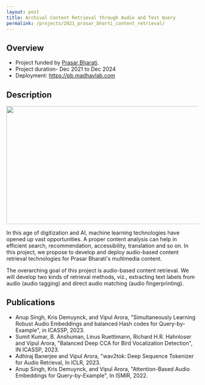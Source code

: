 ```yaml
---
layout: post
title: Archival Content Retrieval through Audio and Text Query
permalink: /projects/2021_prasar_bharti_content_retrieval/
---
```


## Overview

  - Project funded by [Prasar Bharati]().
  - Project duration- Dec 2021 to Dec 2024
  - Deployment: https://pb.madhavlab.com 

## Description

<img class="img-cover mb-3" src="https://raw.githubusercontent.com/vipular/vipular.github.io/gh-pages/assets/img/aed_image.png" width="680" height="310">
<br />

In this age of digitization and AI, machine learning technologies have opened up vast opportunities. A proper content analysis can help in efficient search, recommendation, accessibility, translation and so on. In this project, we propose to develop and deploy audio-based content retrieval technologies for Prasar Bharati's multimedia content. 

The overarching goal of this project is audio-based content retrieval. We will develop two kinds of retrieval methods, viz., extracting text labels from audio (audio tagging) and direct audio matching (audio fingerprinting).

## Publications
- Anup Singh, Kris Demuynck, and Vipul Arora, "Simultaneously Learning Robust Audio Embeddings and balanced Hash codes for Query-by-Example", in ICASSP, 2023.
- Sumit Kumar, B. Anshuman, Linus Ruettimann, Richard H.R. Hahnloser and Vipul Arora, "Balanced Deep CCA for Bird Vocalization Detection", IN ICASSP, 2023.
- Adhiraj Banerjee and Vipul Arora, "wav2tok: Deep Sequence Tokenizer for Audio Retrieval, In ICLR, 2023.
- Anup Singh, Kris Demuynck, and Vipul Arora, "Attention-Based Audio Embeddings for Query-by-Example", In ISMIR, 2022.
